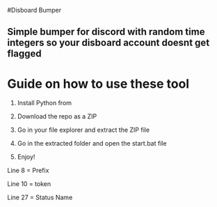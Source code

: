 #Disboard Bumper

## Simple bumper for discord with random time integers so your disboard account doesnt get flagged

# Guide on how to use these tool
 
1. Install Python from 
 
2. Download the repo as a ZIP

3. Go in your file explorer and extract the ZIP file

4. Go in the extracted folder and open the start.bat file

5. Enjoy! 
   
Line 8 = Prefix 

Line 10 = token 
 
Line 27 = Status Name 